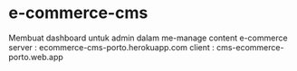# e-commerce-cms
Membuat dashboard untuk admin dalam me-manage content e-commerce
server : ecommerce-cms-porto.herokuapp.com
client : cms-ecommerce-porto.web.app